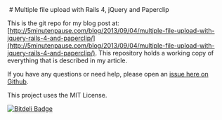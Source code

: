 <!-- Piwik -->
<script type="text/javascript">
  var _paq = _paq || [];
  _paq.push(["trackPageView"]);
  _paq.push(["enableLinkTracking"]);

  (function() {
    var u=(("https:" == document.location.protocol) ? "https" : "http") + "://gumpy.crux.uberspace.de/piwik/";
    _paq.push(["setTrackerUrl", u+"piwik.php"]);
    _paq.push(["setSiteId", "3"]);
    var d=document, g=d.createElement("script"), s=d.getElementsByTagName("script")[0]; g.type="text/javascript";
    g.defer=true; g.async=true; g.src=u+"piwik.js"; s.parentNode.insertBefore(g,s);
  })();
</script>
<!-- End Piwik Code -->
<!-- Piwik Image Tracker -->
<noscript>
<img src="http://gumpy.crux.uberspace.de/piwik/piwik.php?idsite=3&amp;rec=1" style="border:0" alt="" />
</noscript>
<!-- End Piwik -->
# Multiple file upload with Rails 4, jQuery and Paperclip

This is the git repo for my blog post at:
[http://5minutenpause.com/blog/2013/09/04/multiple-file-upload-with-jquery-rails-4-and-paperclip/](http://5minutenpause.com/blog/2013/09/04/multiple-file-upload-with-jquery-rails-4-and-paperclip/).
This repository holds a working copy of everything that is described in my
article.  

If you have any questions or need help, please open an [issue here on
Github](https://github.com/5minpause/multiple-file-upload/issues).


This project uses the MIT License.

[![Bitdeli Badge](https://d2weczhvl823v0.cloudfront.net/5minpause/multiple-file-upload/trend.png)](https://bitdeli.com/free "Bitdeli Badge")

